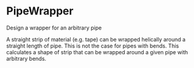 # PipeWrapper
Design a wrapper for an arbitrary pipe

A straight strip of material (e.g. tape) can be wrapped helically around a straight length of pipe.
This is not the case for pipes with bends.
This calculates a shape of strip that can be wrapped around a given pipe with arbitrary bends.
